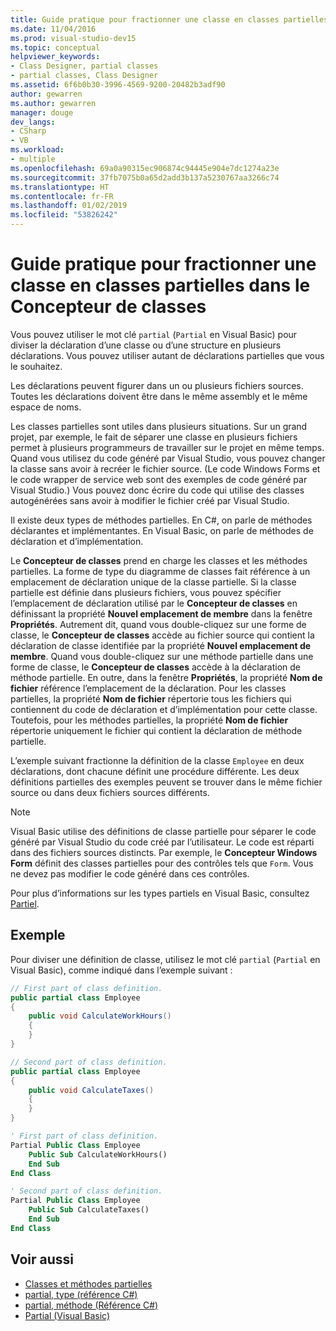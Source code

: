 ```yaml
---
title: Guide pratique pour fractionner une classe en classes partielles (Concepteur de classes)
ms.date: 11/04/2016
ms.prod: visual-studio-dev15
ms.topic: conceptual
helpviewer_keywords:
- Class Designer, partial classes
- partial classes, Class Designer
ms.assetid: 6f6b0b30-3996-4569-9200-20482b3adf90
author: gewarren
ms.author: gewarren
manager: douge
dev_langs:
- CSharp
- VB
ms.workload:
- multiple
ms.openlocfilehash: 69a0a90315ec906874c94445e904e7dc1274a23e
ms.sourcegitcommit: 37fb7075b0a65d2add3b137a5230767aa3266c74
ms.translationtype: HT
ms.contentlocale: fr-FR
ms.lasthandoff: 01/02/2019
ms.locfileid: "53826242"
---
```

# <a name="how-to-split-a-class-into-partial-classes-in-class-designer"></a>Guide pratique pour fractionner une classe en classes partielles dans le Concepteur de classes

Vous pouvez utiliser le mot clé `partial` (`Partial` en Visual Basic) pour diviser la déclaration d’une classe ou d’une structure en plusieurs déclarations. Vous pouvez utiliser autant de déclarations partielles que vous le souhaitez.

Les déclarations peuvent figurer dans un ou plusieurs fichiers sources. Toutes les déclarations doivent être dans le même assembly et le même espace de noms.

Les classes partielles sont utiles dans plusieurs situations. Sur un grand projet, par exemple, le fait de séparer une classe en plusieurs fichiers permet à plusieurs programmeurs de travailler sur le projet en même temps. Quand vous utilisez du code généré par Visual Studio, vous pouvez changer la classe sans avoir à recréer le fichier source. (Le code Windows Forms et le code wrapper de service web sont des exemples de code généré par Visual Studio.) Vous pouvez donc écrire du code qui utilise des classes autogénérées sans avoir à modifier le fichier créé par Visual Studio.

Il existe deux types de méthodes partielles. En C#, on parle de méthodes déclarantes et implémentantes. En Visual Basic, on parle de méthodes de déclaration et d’implémentation.

Le **Concepteur de classes** prend en charge les classes et les méthodes partielles. La forme de type du diagramme de classes fait référence à un emplacement de déclaration unique de la classe partielle. Si la classe partielle est définie dans plusieurs fichiers, vous pouvez spécifier l’emplacement de déclaration utilisé par le **Concepteur de classes** en définissant la propriété **Nouvel emplacement de membre** dans la fenêtre **Propriétés**. Autrement dit, quand vous double-cliquez sur une forme de classe, le **Concepteur de classes** accède au fichier source qui contient la déclaration de classe identifiée par la propriété **Nouvel emplacement de membre**. Quand vous double-cliquez sur une méthode partielle dans une forme de classe, le **Concepteur de classes** accède à la déclaration de méthode partielle. En outre, dans la fenêtre **Propriétés**, la propriété **Nom de fichier** référence l’emplacement de la déclaration. Pour les classes partielles, la propriété **Nom de fichier** répertorie tous les fichiers qui contiennent du code de déclaration et d’implémentation pour cette classe. Toutefois, pour les méthodes partielles, la propriété **Nom de fichier** répertorie uniquement le fichier qui contient la déclaration de méthode partielle.

L’exemple suivant fractionne la définition de la classe `Employee` en deux déclarations, dont chacune définit une procédure différente. Les deux définitions partielles des exemples peuvent se trouver dans le même fichier source ou dans deux fichiers sources différents.

> [!NOTE]
> Visual Basic utilise des définitions de classe partielle pour séparer le code généré par Visual Studio du code créé par l’utilisateur. Le code est réparti dans des fichiers sources distincts. Par exemple, le **Concepteur Windows Form** définit des classes partielles pour des contrôles tels que `Form`. Vous ne devez pas modifier le code généré dans ces contrôles.

Pour plus d’informations sur les types partiels en Visual Basic, consultez [Partiel](/dotnet/visual-basic/language-reference/modifiers/partial).

## <a name="example"></a>Exemple

Pour diviser une définition de classe, utilisez le mot clé `partial` (`Partial` en Visual Basic), comme indiqué dans l’exemple suivant :

```csharp
// First part of class definition.
public partial class Employee
{
    public void CalculateWorkHours()
    {
    }
}

// Second part of class definition.
public partial class Employee
{
    public void CalculateTaxes()
    {
    }
}
```

```vb
' First part of class definition.
Partial Public Class Employee
    Public Sub CalculateWorkHours()
    End Sub
End Class

' Second part of class definition.
Partial Public Class Employee
    Public Sub CalculateTaxes()
    End Sub
End Class
```

## <a name="see-also"></a>Voir aussi

- [Classes et méthodes partielles](/dotnet/csharp/programming-guide/classes-and-structs/partial-classes-and-methods)
- [partial, type (référence C#)](/dotnet/csharp/language-reference/keywords/partial-type)
- [partial, méthode (Référence C#)](/dotnet/csharp/language-reference/keywords/partial-method)
- [Partial (Visual Basic)](/dotnet/visual-basic/language-reference/modifiers/partial)